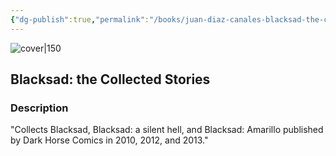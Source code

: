 ```yaml
---
{"dg-publish":true,"permalink":"/books/juan-diaz-canales-blacksad-the-collected-stories/","title":"\"Blacksad: the Collected Stories\"","tags":["graphic-novel","noir","crime"]}
---
```




![cover|150](http://books.google.com/books/content?id=duDrDwAAQBAJ&printsec=frontcover&img=1&zoom=1&edge=curl&source=gbs_api)

## Blacksad: the Collected Stories

### Description

"Collects Blacksad, Blacksad: a silent hell, and Blacksad: Amarillo published by Dark Horse Comics in 2010, 2012, and 2013."
```